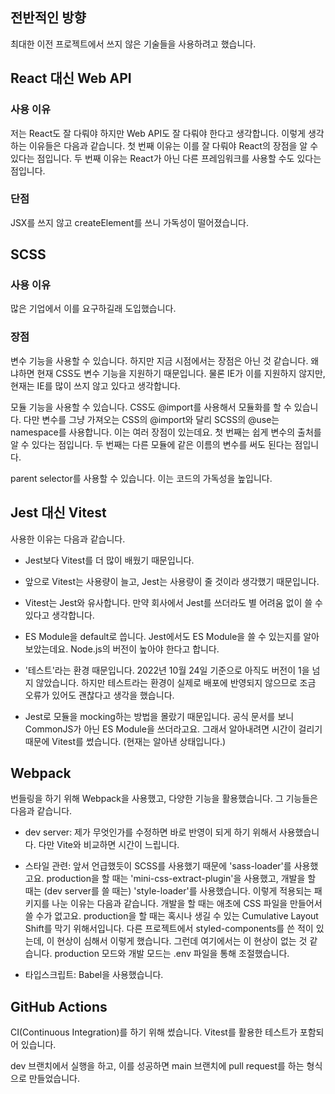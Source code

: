 ## 전반적인 방향

최대한 이전 프로젝트에서 쓰지 않은 기술들을 사용하려고 했습니다.

## React 대신 Web API

### 사용 이유

저는 React도 잘 다뤄야 하지만 Web API도 잘 다뤄야 한다고 생각합니다. 이렇게 생각하는 이유들은 다음과 같습니다. 첫 번째 이유는 이를 잘 다뤄야 React의 장점을 알 수 있다는 점입니다. 두 번째 이유는 React가 아닌 다른 프레임워크를 사용할 수도 있다는 점입니다.

### 단점

JSX를 쓰지 않고 createElement를 쓰니 가독성이 떨어졌습니다.

## SCSS

### 사용 이유

많은 기업에서 이를 요구하길래 도입했습니다.

### 장점

변수 기능을 사용할 수 있습니다. 하지만 지금 시점에서는 장점은 아닌 것 같습니다. 왜냐하면 현재 CSS도 변수 기능을 지원하기 때문입니다. 물론 IE가 이를 지원하지 않지만, 현재는 IE를 많이 쓰지 않고 있다고 생각합니다.

모듈 기능을 사용할 수 있습니다. CSS도 @import를 사용해서 모듈화를 할 수 있습니다. 다만 변수를 그냥 가져오는 CSS의 @import와 달리 SCSS의 @use는 namespace를 사용합니다. 이는 여러 장점이 있는데요. 첫 번째는 쉽게 변수의 출처를 알 수 있다는 점입니다. 두 번째는 다른 모듈에 같은 이름의 변수를 써도 된다는 점입니다.

parent selector를 사용할 수 있습니다. 이는 코드의 가독성을 높입니다.

## Jest 대신 Vitest

사용한 이유는 다음과 같습니다.

- Jest보다 Vitest를 더 많이 배웠기 때문입니다.

- 앞으로 Vitest는 사용량이 늘고, Jest는 사용량이 줄 것이라 생각했기 때문입니다.

- Vitest는 Jest와 유사합니다. 만약 회사에서 Jest를 쓰더라도 별 어려움 없이 쓸 수 있다고 생각합니다.

- ES Module을 default로 씁니다. Jest에서도 ES Module을 쓸 수 있는지를 알아보았는데요. Node.js의 버전이 높아야 한다고 합니다.

- '테스트'라는 환경 때문입니다. 2022년 10월 24일 기준으로 아직도 버전이 1을 넘지 않았습니다. 하지만 테스트라는 환경이 실제로 배포에 반영되지 않으므로 조금 오류가 있어도 괜찮다고 생각을 했습니다.

- Jest로 모듈을 mocking하는 방법을 몰랐기 때문입니다. 공식 문서를 보니 CommonJS가 아닌 ES Module을 쓰더라고요. 그래서 알아내려면 시간이 걸리기 때문에 Vitest를 썼습니다. (현재는 알아낸 상태입니다.)

## Webpack

번들링을 하기 위해 Webpack을 사용했고, 다양한 기능을 활용했습니다. 그 기능들은 다음과 같습니다.

- dev server: 제가 무엇인가를 수정하면 바로 반영이 되게 하기 위해서 사용했습니다. 다만 Vite와 비교하면 시간이 느립니다.

- 스타일 관련: 앞서 언급했듯이 SCSS를 사용했기 때문에 'sass-loader'를 사용했고요. production을 할 때는 'mini-css-extract-plugin'을 사용했고, 개발을 할 때는 (dev server를 쓸 때는) 'style-loader'를 사용했습니다. 이렇게 적용되는 패키지를 나눈 이유는 다음과 같습니다. 개발을 할 때는 애초에 CSS 파일을 만들어서 쓸 수가 없고요. production을 할 때는 혹시나 생길 수 있는 Cumulative Layout Shift를 막기 위해서입니다. 다른 프로젝트에서 styled-components를 쓴 적이 있는데, 이 현상이 심해서 이렇게 했습니다. 그런데 여기에서는 이 현상이 없는 것 같습니다. production 모드와 개발 모드는 .env 파일을 통해 조절했습니다.

- 타입스크립트: Babel을 사용했습니다.

## GitHub Actions

CI(Continuous Integration)를 하기 위해 썼습니다. Vitest를 활용한 테스트가 포함되어 있습니다.

dev 브랜치에서 실행을 하고, 이를 성공하면 main 브랜치에 pull request를 하는 형식으로 만들었습니다.
